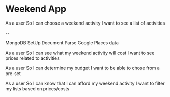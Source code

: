 # Weekend App

As a user
So I can choose a weekend activity
I want to see a list of activities

--

MongoDB SetUp Document
Parse Google Places data

As a user
So I can see what my weekend activity will cost
I want to see prices related to activities

As a user
So I can determine my budget
I want to be able to chose from a pre-set

As a user
So I can know that I can afford my weekend activity
I want to filter my lists based on prices/costs
